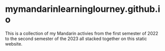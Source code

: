 # mymandarinlearninglourney.github.io
This is a collection of my Mandarin activies from the first semester of 2022 to the second semester of the 2023 all stacked together on this static website.
